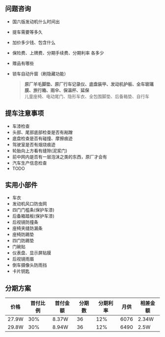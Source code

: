 ## 问题咨询

- 国六版发动机什么时间出
- 提车需要等多久
- 加价多少钱、包含什么
- 保险费、上牌费、分期手续费、分期利率 各多少
- 赠品有哪些
- 锁车自动升窗（刷隐藏功能）


  > **原厂羊毛脚垫、原厂行车记录仪、底盘装甲、发动机护板、全车玻璃膜、旅行箱、雨伞、保温杯、延保**  
  > 儿童座椅、电动尾门、隐形车衣、全包围脚垫、后备箱垫、自行车


## 提车注意事项

- 车漆检查
- 头部、尾部底部检查是否有剐蹭
- 底盘检查是否有碰撞、摩擦痕迹
- 驾驶室是否有烟烧痕迹
- 轮胎向上方看有缝隙(泥浆门)
- 前中网内是否有一层泡沫之类的东西，原厂才会有
- 汽车生产信息检查
- TODO


## 实用小部件

- 车衣
- 发动机风口防虫网
- 四门门槛条(保护车漆)
- 后备箱踏板(保护车漆)
- 后视镜防撞条
- 座椅夹缝防漏条
- 座椅防踢垫
- 四门防踢垫
- 门碗贴
- 仪表盘、显示屏贴膜
- 后视镜雨眉
- 倒车摄像头防雨挡
- 卡片钥匙

## 分期方案

| 价格 | 首付比例 | 首付金额 | 分期数 | 分期利率 | 月供 | 相差金额 |
| ----- | ----- | ----- | ----- | ----- | ----- | ----- |
| 27.9W | 30% | 8.37W | 36 | 12% | 6076 | 2.34W |
| 29.8W | 30% | 8.94W | 36 | 12% | 6490 | 2.5W  |
